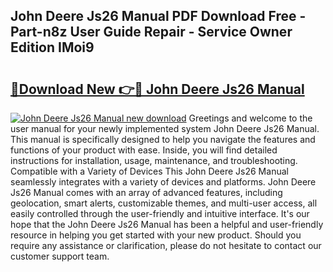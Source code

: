 ## John Deere Js26 Manual PDF Download Free - Part-n8z User Guide Repair - Service Owner Edition IMoi9

# <h2><a href="http://bc88273.oget.top/?id=John+Deere+Js26+Manual">🔗Download New 👉🔴 John Deere Js26 Manual</a></h2>

[![John Deere Js26 Manual new download](https://i.imgur.com/5g1atiW.png)](http://bc88273.oget.top/?id=John+Deere+Js26+Manual)
Greetings and welcome to the user manual for your newly implemented system John Deere Js26 Manual. This manual is specifically designed to help you navigate the features and functions of your product with ease. Inside, you will find detailed instructions for installation, usage, maintenance, and troubleshooting. Compatible with a Variety of Devices This John Deere Js26 Manual seamlessly integrates with a variety of devices and platforms. John Deere Js26 Manual comes with an array of advanced features, including geolocation, smart alerts, customizable themes, and multi-user access, all easily controlled through the user-friendly and intuitive interface. It's our hope that the John Deere Js26 Manual has been a helpful and user-friendly resource in helping you get started with your new product. Should you require any assistance or clarification, please do not hesitate to contact our customer support team.
